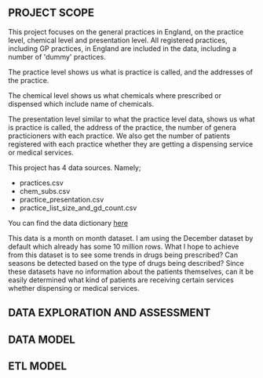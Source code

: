 ## PROJECT SCOPE
This project focuses on the general practices in England, on the practice level, chemical level and presentation level. All registered practices, including GP practices, in England are included in the data, including a number of 'dummy' practices.

The practice level shows us what is practice is called, and the addresses of the practice.

The chemical level shows us what chemicals where prescribed or dispensed which include name of chemicals.

The presentation level similar to what the practice level data, shows us what is practice is called, the address of the practice, the number of genera practicioners with each practice. We also get the number of patients registered with each practice whether they are getting a dispensing service or medical services.

This project has 4 data sources.
Namely;
* practices.csv
* chem_subs.csv
* practice_presentation.csv
* practice_list_size_and_gd_count.csv
  
You can find the data dictionary [here](data_dictionary.md)

This data is a month on month dataset. I am using the December dataset by default which already has some 10 million rows.
What I hope to achieve from this dataset is to see some trends in drugs being prescribed? Can seasons be detected based on the type of drugs being described? Since these datasets have no information about the patients themselves, can it be easily determined what kind of patients are receiving certain services whether dispensing or medical services.

## DATA EXPLORATION AND ASSESSMENT

## DATA MODEL

## ETL MODEL

